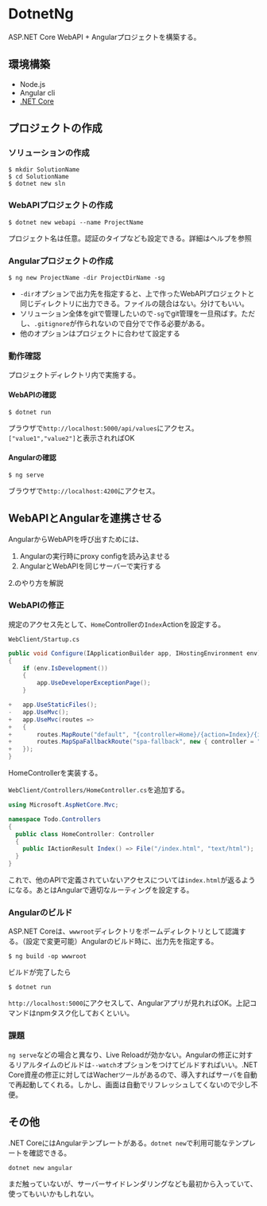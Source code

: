 # DotnetNg

ASP.NET Core WebAPI + Angularプロジェクトを構築する。

## 環境構築

* Node.js
* Angular cli
* [.NET Core](https://www.microsoft.com/net/learn/get-started/macos)

## プロジェクトの作成

### ソリューションの作成

```
$ mkdir SolutionName
$ cd SolutionName
$ dotnet new sln
```

### WebAPIプロジェクトの作成

```
$ dotnet new webapi --name ProjectName
```
プロジェクト名は任意。認証のタイプなども設定できる。詳細はヘルプを参照

### Angularプロジェクトの作成

```
$ ng new ProjectName -dir ProjectDirName -sg
```

* `-dir`オプションで出力先を指定すると、上で作ったWebAPIプロジェクトと同じディレクトリに出力できる。ファイルの競合はない。分けてもいい。
* ソリューション全体をgitで管理したいので`-sg`でgit管理を一旦飛ばす。ただし、`.gitignore`が作られないので自分でで作る必要がある。
* 他のオプションはプロジェクトに合わせて設定する

### 動作確認

プロジェクトディレクトリ内で実施する。

#### WebAPIの確認

```
$ dotnet run
```

プラウザで`http://localhost:5000/api/values`にアクセス。`["value1","value2"]`と表示されればOK

#### Angularの確認

```
$ ng serve 
```

ブラウザで`http://localhost:4200`にアクセス。

## WebAPIとAngularを連携させる

AngularからWebAPIを呼び出すためには、

1. Angularの実行時にproxy configを読み込ませる
2. AngularとWebAPIを同じサーバーで実行する

2.のやり方を解説

### WebAPIの修正

規定のアクセス先として、`Home`Controllerの`Index`Actionを設定する。

`WebClient/Startup.cs`

```C#
public void Configure(IApplicationBuilder app, IHostingEnvironment env)
{
    if (env.IsDevelopment())
    {
        app.UseDeveloperExceptionPage();
    }

+   app.UseStaticFiles();
-   app.UseMvc();
+   app.UseMvc(routes =>
+   {
+       routes.MapRoute("default", "{controller=Home}/{action=Index}/{id?}");
+       routes.MapSpaFallbackRoute("spa-fallback", new { controller = "Home", action = "Index" });
+   });
}
```

HomeControllerを実装する。

`WebClient/Controllers/HomeController.cs`を追加する。

```C#
using Microsoft.AspNetCore.Mvc;

namespace Todo.Controllers
{
  public class HomeController: Controller
  {
    public IActionResult Index() => File("/index.html", "text/html");
  }
}
```

これで、他のAPIで定義されていないアクセスについては`index.html`が返るようになる。あとはAngularで適切なルーティングを設定する。

### Angularのビルド

ASP.NET Coreは、`wwwroot`ディレクトリをポームディレクトリとして認識する。（設定で変更可能）Angularのビルド時に、出力先を指定する。

```
$ ng build -op wwwroot
```

ビルドが完了したら

```
$ dotnet run
```

`http://localhost:5000`にアクセスして、Angularアプリが見れればOK。上記コマンドはnpmタスク化しておくといい。

### 課題

`ng serve`などの場合と異なり、Live Reloadが効かない。Angularの修正に対するリアルタイムのビルドは`--watch`オプションをつけてビルドすればいい。.NET Core資産の修正に対してはWacherツールがあるので、導入すればサーバを自動で再起動してくれる。しかし、画面は自動でリフレッシュしてくないので少し不便。

## その他

.NET CoreにはAngularテンプレートがある。`dotnet new`で利用可能なテンプレートを確認できる。

```
dotnet new angular
```

まだ触っていないが、サーバーサイドレンダリングなども最初から入っていて、使ってもいいかもしれない。